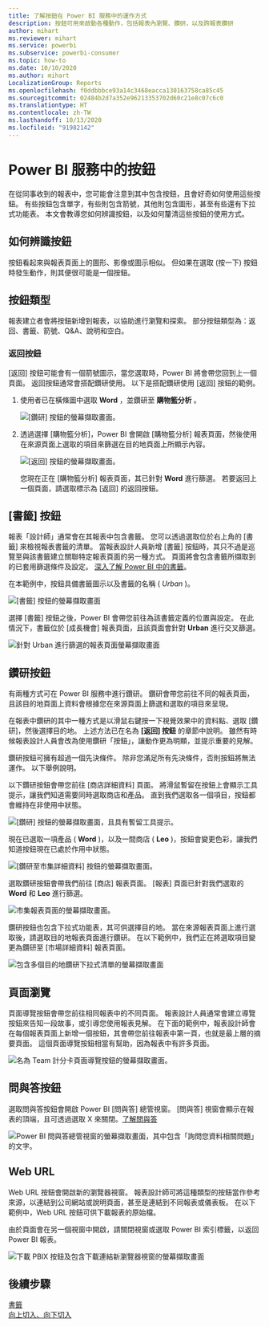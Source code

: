 ```yaml
---
title: 了解按鈕在 Power BI 服務中的運作方式
description: 按鈕可用來啟動各種動作，包括報表內瀏覽、鑽研，以及跨報表鑽研
author: mihart
ms.reviewer: mihart
ms.service: powerbi
ms.subservice: powerbi-consumer
ms.topic: how-to
ms.date: 10/10/2020
ms.author: mihart
LocalizationGroup: Reports
ms.openlocfilehash: f0ddbbbce93a14c3468eacca130163758ca85c45
ms.sourcegitcommit: 02484b2d7a352e96213353702d60c21e8c07c6c0
ms.translationtype: HT
ms.contentlocale: zh-TW
ms.lasthandoff: 10/13/2020
ms.locfileid: "91982142"
---
```

# <a name="buttons-in-the-power-bi-service"></a>Power BI 服務中的按鈕
在從同事收到的報表中，您可能會注意到其中包含按鈕，且會好奇如何使用這些按鈕。 有些按鈕包含單字，有些則包含箭號，其他則包含圖形，甚至有些還有下拉式功能表。 本文會教導您如何辨識按鈕，以及如何釐清這些按鈕的使用方式。

## <a name="how-to-recognize-a-button"></a>如何辨識按鈕
按鈕看起來與報表頁面上的圖形、影像或圖示相似。 但如果在選取 (按一下) 按鈕時發生動作，則其便很可能是一個按鈕。

## <a name="types-of-buttons"></a>按鈕類型
報表建立者會將按鈕新增到報表，以協助進行瀏覽和探索。 部分按鈕類型為：返回、書籤、箭號、Q&A、說明和空白。 

### <a name="back-buttons"></a>返回按鈕 
[返回] 按鈕可能會有一個箭號圖示，當您選取時，Power BI 將會帶您回到上一個頁面。  返回按鈕通常會搭配鑽研使用。 以下是搭配鑽研使用 [返回] 按鈕的範例。

1. 使用者已在橫條圖中選取 **Word** ，並鑽研至 **購物籃分析** 。

    ![[鑽研] 按鈕的螢幕擷取畫面。](media/end-user-buttons/power-bi-drillthrough.png)

2. 透過選擇 [購物籃分析]，Power BI 會開啟 [購物籃分析] 報表頁面，然後使用在來源頁面上選取的項目來篩選在目的地頁面上所顯示內容。

    ![[返回] 按鈕的螢幕擷取畫面。](media/end-user-buttons/power-bi-back.png)

    您現在正在 [購物籃分析] 報表頁面，其已針對 **Word** 進行篩選。 若要返回上一個頁面，請選取標示為 [返回] 的返回按鈕。 

## <a name="bookmark-buttons"></a>[書籤] 按鈕
報表「設計師」通常會在其報表中包含書籤。 您可以透過選取位於右上角的 [書籤] 來檢視報表書籤的清單。 當報表設計人員新增 [書籤] 按鈕時，其只不過是巡覽至與該書籤建立關聯特定報表頁面的另一種方式。 頁面將會包含書籤所擷取到的已套用篩選條件及設定。 [深入了解 Power BI 中的書籤](end-user-bookmarks.md)。 

在本範例中，按鈕具備書籤圖示以及書籤的名稱 ( *Urban* )。 

![[書籤] 按鈕的螢幕擷取畫面](media/end-user-buttons/power-bi-bookmark.png)

選擇 [書籤] 按鈕之後，Power BI 會帶您前往為該書籤定義的位置與設定。  在此情況下，書籤位於 [成長機會] 報表頁面，且該頁面會針對 **Urban** 進行交叉篩選。

![針對 Urban 進行篩選的報表頁面螢幕擷取畫面](media/end-user-buttons/power-bi-urban.png)


## <a name="drillthrough-buttons"></a>鑽研按鈕
有兩種方式可在 Power BI 服務中進行鑽研。 鑽研會帶您前往不同的報表頁面，且該目的地頁面上資料會根據您在來源頁面上篩選和選取的項目來呈現。

在報表中鑽研的其中一種方式是以滑鼠右鍵按一下視覺效果中的資料點、選取 [鑽研]，然後選擇目的地。 上述方法已在名為 **[返回] 按鈕** 的章節中說明。 雖然有時候報表設計人員會改為使用鑽研「按鈕」，讓動作更為明顯，並提示重要的見解。  

鑽研按鈕可擁有超過一個先決條件。 除非您滿足所有先決條件，否則按鈕將無法運作。 以下舉例說明。

以下鑽研按鈕會帶您前往 [商店詳細資料] 頁面。 將滑鼠暫留在按鈕上會顯示工具提示，讓我們知道需要同時選取商店和產品。 直到我們選取各一個項目，按鈕都會維持在非使用中狀態。

![[鑽研] 按鈕的螢幕擷取畫面，且具有暫留工具提示。](media/end-user-buttons/power-bi-drill-two-selections.png)

現在已選取一項產品 ( **Word** )，以及一間商店 ( **Leo** )，按鈕會變更色彩，讓我們知道按鈕現在已處於作用中狀態。

![[鑽研至市集詳細資料] 按鈕的螢幕擷取畫面。](media/end-user-buttons/power-bi-select-both.png)

選取鑽研按鈕會帶我們前往 [商店] 報表頁面。 [報表] 頁面已針對我們選取的 **Word** 和 **Leo** 進行篩選。

![市集報表頁面的螢幕擷取畫面。](media/end-user-buttons/power-bi-store.png)

鑽研按鈕也包含下拉式功能表，其可供選擇目的地。 當在來源報表頁面上進行選取後，請選取目的地報表頁面進行鑽研。 在以下範例中，我們正在將選取項目變更為鑽研至 [市場詳細資料] 報表頁面。 

![包含多個目的地鑽研下拉式清單的螢幕擷取畫面](media/end-user-buttons/power-bi-destination.png)

## <a name="page-navigation"></a>頁面瀏覽

頁面導覽按鈕會帶您前往相同報表中的不同頁面。 報表設計人員通常會建立導覽按鈕來告知一段故事，或引導您使用報表見解。 在下面的範例中，報表設計師會在每個報表頁面上新增一個按鈕，其會帶您前往報表中第一頁，也就是最上層的摘要頁面。 這個頁面導覽按鈕相當有幫助，因為報表中有許多頁面。

![名為 Team 計分卡頁面導覽按鈕的螢幕擷取畫面。](media/end-user-buttons/power-bi-nav-button.png)


## <a name="qa-buttons"></a>問與答按鈕 
選取問與答按鈕會開啟 Power BI [問與答] 總管視窗。 [問與答] 視窗會顯示在報表的頂端，且可透過選取 X 來關閉。[了解問與答](end-user-q-and-a.md)

![Power BI 問與答總管視窗的螢幕擷取畫面，其中包含「詢問您資料相關問題」的文字。](media/end-user-buttons/power-bi-qna.png)

## <a name="web-url"></a>Web URL
Web URL 按鈕會開啟新的瀏覽器視窗。 報表設計師可將這種類型的按鈕當作參考來源，以連結到公司網站或說明頁面，甚至是連結到不同報表或儀表板。 在以下範例中，Web URL 按鈕可供下載報表的原始檔。 

由於頁面會在另一個視窗中開啟，請關閉視窗或選取 Power BI 索引標籤，以返回 Power BI 報表。

![下載 PBIX 按鈕及包含下載連結新瀏覽器視窗的螢幕擷取畫面](media/end-user-buttons/power-bi-url.png)

## <a name="next-steps"></a>後續步驟
[書籤](end-user-bookmarks.md)    
[向上切入、向下切入](end-user-drill.md)
